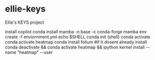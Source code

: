 # ellie-keys
Ellie's KEYS project

install copilot
conda install mamba -n base -c conda-forge
mamba env create -f enviornment.yml
echo $SHELL
conda init (shell)
conda activate
conda activate heatmap
conda install folium #if it dosent already install
conda deactivate && conda activate heatmap && ipython kernel install --name "heatmap" --user
